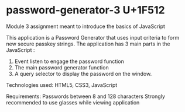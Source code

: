 # password-generator-3 U+1F512
Module 3 assignment meant to introduce the basics of JavaScript

This application is a Password Generator that uses input criteria to form new secure passkey strings.
The application has 3 main parts in the JavaScript :

1. Event listen to engage the password function
2. The main password generator function
3. A query selector to display the password on the window.


Technologies used: HTML5, CSS3, JavaScript

Requirements: Passwords between 8 and 128 characters
              Strongly recommended to use glasses while viewing application 
